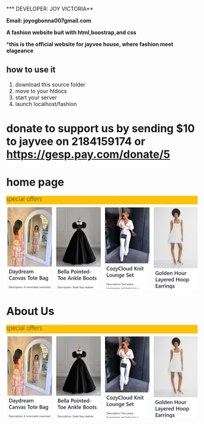 *** DEVELOPER: JOY VICTORIA**

**Email: joyogbonna007gmail.com**

**A fashion website buit with html,boostrap,and css**

***this is the official website for jayvee house, where fashion meet elageance**
## how to use it
1. download this source folder
2. move to your htdocs
3. start your server
4. launch localhost/fashion


# donate to support us by sending $10 to jayvee on 2184159174 or https://gesp.pay.com/donate/5

# home page
![home](screenshots/home1.png)

# About Us
![home](screenshots/home1.png)